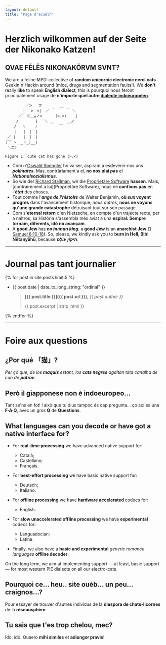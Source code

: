 ```yaml
---
layout: default
title: "Page d'acuèlh"
---
```


# **Herzlich wilkommen auf der Seite der Nikonako Katzen!**

## QVAE FĒLĒS NIKONAKŌRVM SVNT?

We are a feline MPD-collective of **random unicornic electronic nerd-cats**
Geekin'n'Hackin around (mice, drugs and segmentation faults!). We **don't**
really **like** to speak **English dialect**, this is pourquoi nous feront
principalement usage de **n'importe quel autre [dialecte
indoeuropéen](https://upload.wikimedia.org/wikipedia/commons/4/4f/IndoEuropeanTree.svg)**.

```text
         ／＞　 フ        ＿
        | 　>　<|  ／ ￣     ￣ ＼
      ／` ミ＿ﻌノ<      (>.<)    |
     /　　　　 |   ＼ ＿      ＿ノ
    /　 ヽ　　 ﾉ          ￣
    │　　|　|　|
 ／ |　  |　|　|
(￣ ヽ＿_ヽ_)__)
 ＼二)

Figure 1: cute cat haz gone (>.<)
```

- Com n'[Oswald
  Spengler](https://en.wikipedia.org/w/index.php?title=Oswald_Spengler&oldid=1213605401)
  ho va ser, aspiram a esdevenir-nos uns ***polímates***. Mas, contràriament a
  el, **no nos plai pas** el ***Nationalsozialismus***.
- So wie der [Richard Stallman](https://de.wikipedia.org/wiki/Richard_Stallman),
  wir die [Proprietäre
  Software](https://de.wikipedia.org/wiki/Propriet%C3%A4re_Software) **hassen**.
  Mais, [contrairement à lui](Proprietäre Software), nous ne **confions pas** en
  l'***état*** des choses.
- Tout comme l'***ange de l'histoire*** de Walter Benjamin, **où _eux_ voyent
  progrès** dans l'avancement historique, _nous autres_, **nous ne voyons qu'une
  grande catastrophe** détruisant tout sur son passage.
- Com s'**eternal retorn** d'en Nietzsche, en compte d'un trajecte recte, per a
  naltros, sa Història s'assembla més aviat a una **espiral: Sempre tornam,
  diferents, idò no avançam**.
- A **good Jew** has ***no human king***; a **good Jew** is an **anarchist Jew**
  ([1 Samuel 8:10-18](https://www.sefaria.org/I_Samuel.8.10-18)). So, please, we
  kindly ask you to **burn in Hell, Bibi Nētanyāhū**, because ***תִּיקּוּן עוֹלָם***.


---

# **Journal pas tant journalier**

{% for post in site.posts limit:5 %}
- {{ post.date | date_to_long_string: "ordinal" }}

  > **[{{ post.title }}]({{ post.url }})**, _{{ post.author }}_
  >
  > {{ post.excerpt | strip_html }}

{% endfor %}

---

# **Foire aux questions**

## ¿Por qué 「猫」?

*Per çò que, de los **maquis** estant, los **cats negres** agaitan tota canalha
de can de **patron**.*

## Però il giapponese non è indoeuropeo…

Tant se'ns en fot! I això que tu dius tampoc és cap pregunta… ço ací és una
**F·A·Q**, avec un gros **Q** de **Questions**.

## What languages can you decode or have got a native interface for?

- For **real-time processing** we have advanced native support for:
    - Català;
    - Castellano;
    - Français.

- For **best-effort processing** we have basic native support for:
    - Deutsch;
    - Italiano.

- For **offline processing** we have **hardware accelerated** codecs for:
    - English.

- For **slow unaccelerated offline processing** we have **experimental** codecs
  for:
    - Languadocian;
    - Latina.

- Finally, we also have a **basic and experimental** _generic romance languages_
  **offline decoder**.

On the long term, we aim at implementing support — at least, basic support — for
most western PIE dialects on all our electro-cats.

## Pourquoi ce… heu.. site ouèb… un peu… craignos…?

Pour essayer de trouver d'autres individus de la **diaspora de chats-licornes**
de la **réseausphère**.

## Tu sais que t'es trop chelou, mec?

Idò, idò. Quaero **mihi similes** et **adiungor pravis**!
